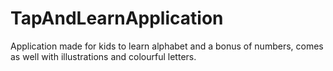 # TapAndLearnApplication
Application made for kids to learn alphabet and a bonus of numbers, comes as well with illustrations and colourful letters.
